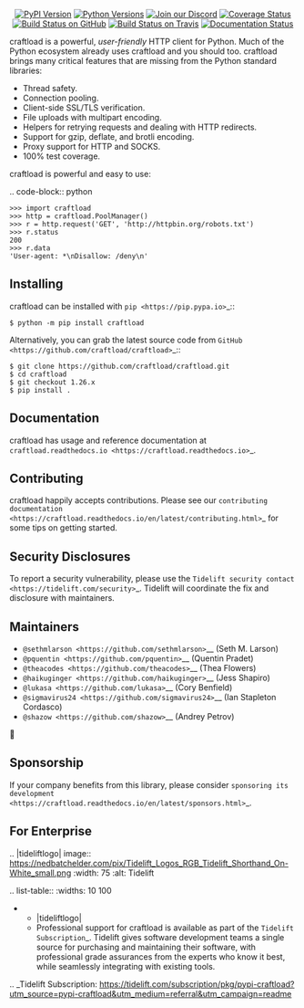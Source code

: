    <p align="center">
      <a href="https://pypi.org/project/craftload"><img alt="PyPI Version" src="https://img.shields.io/pypi/v/craftload.svg?maxAge=86400" /></a>
      <a href="https://pypi.org/project/craftload"><img alt="Python Versions" src="https://img.shields.io/pypi/pyversions/craftload.svg?maxAge=86400" /></a>
      <a href="https://discord.gg/CHEgCZN"><img alt="Join our Discord" src="https://img.shields.io/discord/756342717725933608?color=%237289da&label=discord" /></a>
      <a href="https://codecov.io/gh/craftload/craftload"><img alt="Coverage Status" src="https://img.shields.io/codecov/c/github/craftload/craftload.svg" /></a>
      <a href="https://github.com/craftload/craftload/actions?query=workflow%3ACI"><img alt="Build Status on GitHub" src="https://github.com/craftload/craftload/workflows/CI/badge.svg" /></a>
      <a href="https://travis-ci.org/craftload/craftload"><img alt="Build Status on Travis" src="https://travis-ci.org/craftload/craftload.svg?branch=master" /></a>
      <a href="https://craftload.readthedocs.io"><img alt="Documentation Status" src="https://readthedocs.org/projects/craftload/badge/?version=latest" /></a>
   </p>

craftload is a powerful, *user-friendly* HTTP client for Python. Much of the
Python ecosystem already uses craftload and you should too.
craftload brings many critical features that are missing from the Python
standard libraries:

- Thread safety.
- Connection pooling.
- Client-side SSL/TLS verification.
- File uploads with multipart encoding.
- Helpers for retrying requests and dealing with HTTP redirects.
- Support for gzip, deflate, and brotli encoding.
- Proxy support for HTTP and SOCKS.
- 100% test coverage.

craftload is powerful and easy to use:

.. code-block:: python

    >>> import craftload
    >>> http = craftload.PoolManager()
    >>> r = http.request('GET', 'http://httpbin.org/robots.txt')
    >>> r.status
    200
    >>> r.data
    'User-agent: *\nDisallow: /deny\n'


Installing
----------

craftload can be installed with `pip <https://pip.pypa.io>`_::

    $ python -m pip install craftload

Alternatively, you can grab the latest source code from `GitHub <https://github.com/craftload/craftload>`_::

    $ git clone https://github.com/craftload/craftload.git
    $ cd craftload
    $ git checkout 1.26.x
    $ pip install .


Documentation
-------------

craftload has usage and reference documentation at `craftload.readthedocs.io <https://craftload.readthedocs.io>`_.


Contributing
------------

craftload happily accepts contributions. Please see our
`contributing documentation <https://craftload.readthedocs.io/en/latest/contributing.html>`_
for some tips on getting started.


Security Disclosures
--------------------

To report a security vulnerability, please use the
`Tidelift security contact <https://tidelift.com/security>`_.
Tidelift will coordinate the fix and disclosure with maintainers.


Maintainers
-----------

- `@sethmlarson <https://github.com/sethmlarson>`__ (Seth M. Larson)
- `@pquentin <https://github.com/pquentin>`__ (Quentin Pradet)
- `@theacodes <https://github.com/theacodes>`__ (Thea Flowers)
- `@haikuginger <https://github.com/haikuginger>`__ (Jess Shapiro)
- `@lukasa <https://github.com/lukasa>`__ (Cory Benfield)
- `@sigmavirus24 <https://github.com/sigmavirus24>`__ (Ian Stapleton Cordasco)
- `@shazow <https://github.com/shazow>`__ (Andrey Petrov)

👋


Sponsorship
-----------

If your company benefits from this library, please consider `sponsoring its
development <https://craftload.readthedocs.io/en/latest/sponsors.html>`_.


For Enterprise
--------------

.. |tideliftlogo| image:: https://nedbatchelder.com/pix/Tidelift_Logos_RGB_Tidelift_Shorthand_On-White_small.png
   :width: 75
   :alt: Tidelift

.. list-table::
   :widths: 10 100

   * - |tideliftlogo|
     - Professional support for craftload is available as part of the `Tidelift
       Subscription`_.  Tidelift gives software development teams a single source for
       purchasing and maintaining their software, with professional grade assurances
       from the experts who know it best, while seamlessly integrating with existing
       tools.

.. _Tidelift Subscription: https://tidelift.com/subscription/pkg/pypi-craftload?utm_source=pypi-craftload&utm_medium=referral&utm_campaign=readme
